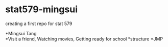 # stat579-mingsui
creating a first repo for stat 579

*Mingsui Tang  
*Visit a friend, Watching movies, Getting ready for school
*structure
*JMP

